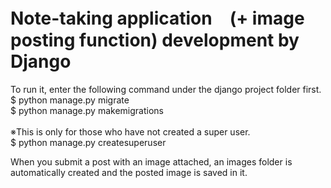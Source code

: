 # Note-taking application　(+ image posting function) development by Django

To run it, enter the following command under the django project folder first.<br>
$ python manage.py migrate<br>
$ python manage.py makemigrations<br>
<br>
※This is only for those who have not created a super user.<br>
$ python manage.py createsuperuser<br>

When you submit a post with an image attached, an images folder is automatically created and the posted image is saved in it.
